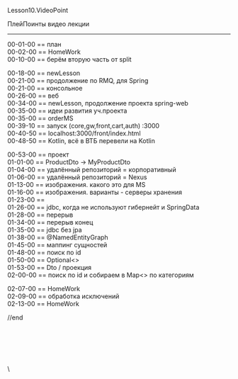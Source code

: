 ﻿
Lesson10.VideoPoint  

ПлейПоинты видео лекции  

---
00-01-00 == план  
00-02-00 == HomeWork   
00-10-00 == берём вторую часть от split   


00-18-00 == newLesson  
00-21-00 == продолжение по RMQ, для Spring  
00-21-00 == консольное  
00-26-00 == веб  
00-34-00 == newLesson, продолжение проекта spring-web  
00-35-00 == идеи развития уч.проекта  
00-35-00 == orderMS  
00-39-10 == запуск (core,gw,front,cart,auth) :3000  
00-40-50 == localhost:3000/front/index.html  
00-48-50 == Kotlin, всё в ВТБ перевели на Kotlin  

00-53-00 == проект  
01-01-00 == ProductDto -> MyProductDto  
01-04-00 == удалённый репозиторий = корпоративный  
01-06-00 == удалённый репозиторий = Nexus  
01-13-00 == изображения. какого это для MS  
01-16-00 == изображения. варианты - серверы хранения  
01-23-00 ==      
01-26-00 == jdbc, когда не используют гибернейт и SpringData    
01-28-00 == перерыв  
01-34-00 == перерыв конец  
01-35-00 == jdbc без jpa  
01-38-00 == @NamedEntityGraph  
01-45-00 == маппинг сущностей  
01-48-00 == поиск по id  
01-50-00 == Optional<>  
01-53-00 == Dto / проекция  
02-00-00 == поиск по id  и собираем в Map<> по категориям  

02-07-00 == HomeWork  
02-09-00 == обработка исключений  
02-13-00 == HomeWork  

//end  

















\
\
\
\
\
\
